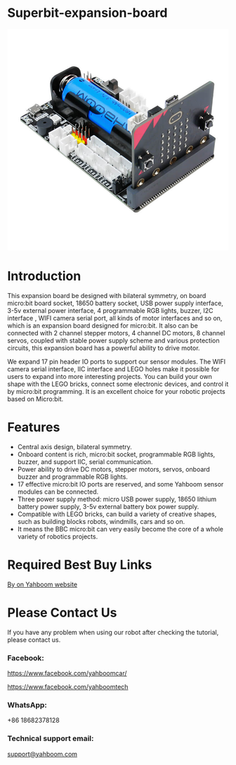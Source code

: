 # Superbit-expansion-board
![](https://github.com/YahboomTechnology/Superbit-expansion-board/blob/master/superbit_board.jpg)
# Introduction
This expansion board be designed with bilateral symmetry, on board micro:bit board socket, 18650 battery socket, USB power supply interface, 3-5v external power interface, 4 programmable RGB lights, buzzer, I2C interface , WIFI camera serial port, all kinds of motor interfaces and so on, which is an expansion board designed for micro:bit. It also can be connected with 2 channel stepper motors, 4 channel DC motors, 8 channel servos, coupled with stable power supply scheme and various protection circuits, this expansion board has a powerful ability to drive motor.

We expand 17 pin header IO ports to support our sensor modules. The WIFI camera serial interface, IIC interface and LEGO holes make it possible for users to expand into more interesting projects. You can build your own shape with the LEGO bricks, connect some electronic devices, and control it by micro:bit programming.  It is an excellent choice for your robotic projects based on Micro:bit.
# Features
* Central axis design, bilateral symmetry.
* Onboard content is rich, micro:bit socket, programmable RGB lights, buzzer, and support IIC, serial communication.
* Power ability to drive DC motors, stepper motors, servos, onboard buzzer and programmable RGB lights.
* 17 effective micro:bit IO ports are reserved, and some Yahboom sensor modules can be connected.
* Three power supply method: micro USB power supply, 18650 lithium battery power supply, 3-5v external battery box power supply.
* Compatible with LEGO bricks, can build a variety of creative shapes, such as building blocks robots, windmills, cars and so on.
* It means the BBC micro:bit can very easily become the core of a whole variety of robotics projects.

# Required Best Buy Links
[By on Yahboom website](https://category.yahboom.net/products/super-bit)

# Please Contact Us
If you have any problem when using our robot after checking the tutorial, please contact us.

### Facebook: 
https://www.facebook.com/yahboomcar/ 
  
https://www.facebook.com/yahboomtech
### WhatsApp:
+86 18682378128
### Technical support email: 
support@yahboom.com
